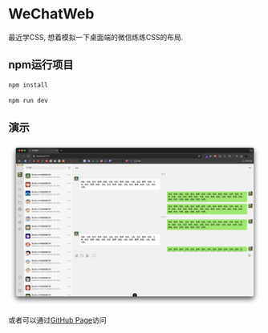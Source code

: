 # WeChatWeb
最近学CSS, 想着模拟一下桌面端的微信练练CSS的布局.

## npm运行项目

```sh
npm install
```

```sh
npm run dev
```

## 演示
![alt text](illustrate/image.png)

或者可以通过[GitHub Page](https://rookiemasterrr.github.io/WeChatWeb/)访问